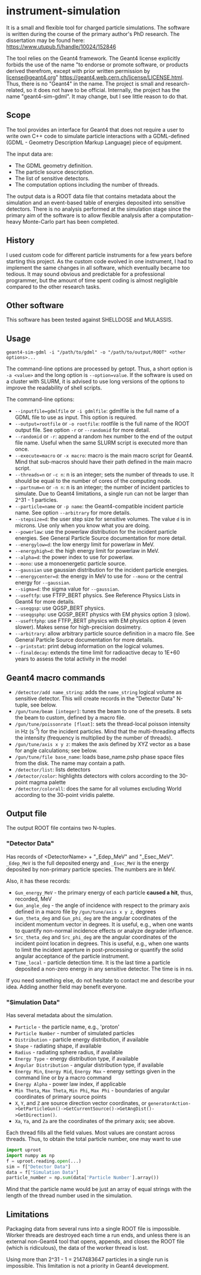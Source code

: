 # instrument-simulation
It is a small and flexible tool for charged particle simulations. 
The software is written during the course of the primary author's PhD research. The dissertation may be found here: https://www.utupub.fi/handle/10024/152846

The tool relies on the Geant4 framework. 
The Geant4 license explicitly forbids the use of the name "to endorse or promote software, or products derived therefrom, except with prior written permission by license@geant4.org" https://geant4.web.cern.ch/license/LICENSE.html. 
Thus, there is no "Geant4" in the name. 
The project is small and research-related, so it does not have to be official. 
Internally, the project has the name "geant4-sim-gdml". 
It may change, but I see little reason to do that.

## Scope

The tool provides an interface for Geant4 that does not require a user to write
own C++ code to simulate particle interactions with a GDML-defined (GDML - Geometry Description Markup Language) piece of equipment.

The input data are:
- The GDML geometry definition.
- The particle source description.
- The list of sensitive detectors.
- The computation options including the number of threads.

The output data is a ROOT data file that contains metadata about the simulation and an event-based table of energies deposited into sensitive detectors.
There is no analysis performed at the simulation stage since the primary aim of the software is to allow flexible analysis
after a computation-heavy Monte-Carlo part has been completed. 

## History

I used custom code for different particle instruments for a few years before starting this project. As the custom code evolved in one instrument, I had to implement the same changes in all software, which eventually became too tedious. It may sound obvious and predictable for a professional programmer, but the amount of time spent coding is almost negligible compared to the other research tasks.

## Other software
This software has been tested against SHELLDOSE and MULASSIS. 

[comment]: <> (One should check the GRAS software created by ESA if the total ionizing dose or internal)
[comment]: <> (charge are the required quantities. )

## Usage

`geant4-sim-gdml -i "/path/to/gdml" -o "/path/to/output/ROOT" <other options>...`

The command-line options are processed by getopt. Thus, a short option is `-a <value>` and
the long option is `--option=value`. If the software is used on a cluster with SLURM, it is advised to use long versions of the options to improve the readability of shell scripts.

The command-line options:

- `--inputfile=gdmlfile` or `-i gdmlfile`: gdmlfile is the full name of a GDML file to use as input. This option is required.
- `--output=rootfile` or `-o rootfile`: rootfile is the full name of the ROOT output file. See option `-r` or `--randomid` for more detail.
- `--randomid` or `-r`: append a random hex number to the end of the output file name. Useful when the same SLURM script is executed more than once.
- `--execute=macro` or `-x macro`: macro is the main macro script for Geant4. Mind that sub-macros should have their path defined in the main macro script.
- `--threads=n` or `-c n`: n is an integer; sets the number of threads to use. It should be equal to the number of cores of the computing node.
- `--partnum=n` or `-n n`: n is an integer; the number of incident particles to simulate. Due to Geant4 limitations, a single run can not be larger than 2^31 - 1 particles.
- `--particle=name` or `-p name`: the Geant4-compatible incident particle name. See option `--arbitrary` for more details.
- `--stepsize=d`: the user step size for sensitive volumes. The value `d` is in microns. Use only when you know what you are doing.
- `--powerlaw`: use the powerlaw distribution for the incident particle energies. See General Particle Source documentation for more detail.
- `--energylow=d`: the low energy limit for powerlaw in MeV.
- `--energyhigh=d`: the high energy limit for powerlaw in MeV.
- `--alpha=d`: the power index to use for powerlaw.
- `--mono`: use a monoenergetic particle source.
- `--gaussian` use gaussian distribution for the incident particle energies.
- `--energycenter=d`: the energy in MeV to use for `--mono` or the central energy for `--gaussian`.
- `--sigma=d`: the sigma value for `--gaussian`.
- `--useftfp`: use FTFP_BERT physics. See Reference Physics Lists in Geant4 for more details.
- `--useqgsp`: use QGSP_BERT physics. 
- `--useqgsphp`: use QGSP_BERT physics with EM physics option 3 (slow). 
- `--useftfphp`: use FTFP_BERT physics with EM physics option 4 (even slower). Makes sense for high-precision dosimetry.
- `--arbitrary`: allow arbitrary particle source definition in a macro file. See General Particle Source documentation for more details.
- `--printstat`: print debug information on the logical volumes.
- `--finaldecay`: extends the time limit for radioactive decay to 1E+60 years to assess the total activity in the model


## Geant4 macro commands

- `/detector/add name_string`: adds the `name_string` logical volume as sensitive detector. This will create records in the "Detector Data" N-tuple, see below.
- `/gun/tune/beam [integer]`: tunes the beam to one of the presets. 8 sets the beam to custom, defined by a macro file.
- `/gun/tune/poissonrate [float]`: sets the thread-local poisson intensity in Hz (s<sup>-1</sup>) for the incident particles. Mind that the multi-threading affects the intensity (frequency is multiplied by the number of threads). 
- `/gun/tune/axis x y z`: makes the axis defined by XYZ vector as a base for angle calculations; see below.
- `/gun/tune/file base_name`: loads base_name.pshp phase space files from the disk. The name may contain a path.
- `/detector/list`: lists detectors
- `/detector/color`: highlights detectors with colors according to the 30-point magma palette
- `/detector/colorall`: does the same for all volumes excluding World according to the 30-point viridis palette.

## Output file
The output ROOT file contains two N-tuples.
### "Detector Data"
Has records of \<DetectorName\> + "_Edep_MeV" and "_Esec_MeV". `_Edep_MeV` is the full deposited energy
and `_Esec_MeV` is the energy deposited by non-primary particle species. The numbers are in MeV.

Also, it has these records: 
- `Gun_energy_MeV` - the primary energy of each particle **caused a hit**, thus, recorded, MeV
- `Gun_angle_deg` - the angle of incidence with respect to the primary axis defined in a macro file by `/gun/tune/axis x y z`, degrees
- `Gun_theta_deg` and `Gun_phi_deg` are the angular coordinates of the incident momentum vector in degrees. It is useful, e.g., when one wants to quantify non-normal incidence effects or analyze degrader influence.
- `Src_theta_deg` and `Src_phi_deg` are the angular coordinates of the incident point location in degrees. This is useful, e.g., when one wants to limit the incident aperture in post-processing or quantify the solid angular acceptance of the particle instrument.
- `Time_local` - particle detection time. It is the last time a particle deposited a non-zero energy in any sensitive detector. The time is in ns.

If you need something else, do not hesitate to contact me and describe your idea. Adding another field may benefit everyone.

### "Simulation Data"
Has several metadata about the simulation. 
- `Particle` - the particle name, e.g., 'proton'
- `Particle Number` - number of simulated particles
- `Distribution` - particle energy distribution, if available
- `Shape` - radiating shape, if available
- `Radius` - radiating sphere radius, if available
- `Energy Type` - energy distribution type, if available
- `Angular Distribution` - angular distribution type, if available
- `Energy Min`, `Energy Mid`, `Energy Max` - energy settings given in the command line or by a macro command
- `Energy Alpha` - power law index, if applicable
- `Min Theta`, `Max Theta`, `Min Phi`, `Max Phi` - boundaries of angular coordinates of primary source points
- `X`, `Y`, and `Z` are source direction vector coordinates, or `generatorAction->GetParticleGun()->GetCurrentSource()->GetAngDist()->GetDirection()`.
- `Xa`, `Ya`, and `Za` are the coordinates of the primary axis; see above.

Each thread fills all the field values. Most values are constant across threads. Thus, to obtain the total particle number, one may want to use 
```python
import uproot
import numpy as np
f = uproot.reading.open(...)
sim = f["Detector Data"]
data = f["Simulation Data"]
particle_number = np.sum(data['Particle Number'].array())
```
Mind that the particle name would be just an array of equal strings with the length of the thread number used in the simulation.

## Limitations

Packaging data from several runs into a single ROOT file is impossible.
Worker threads are destroyed each time a run ends, and unless there is an external
non-Geant4 tool that opens, appends, and closes the ROOT file (which is ridiculous),
the data of the worker thread is lost.

Using more than 2^31 - 1 = 2147483647 particles in a single run is impossible. This limitation
is not a priority in Geant4 development.
